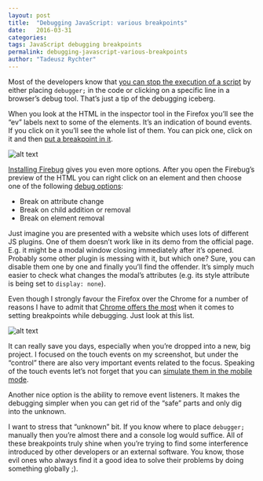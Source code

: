 ```yaml
---
layout: post
title:  "Debugging JavaScript: various breakpoints"
date:   2016-03-31
categories:
tags: JavaScript debugging breakpoints
permalink: debugging-javascript-various-breakpoints
author: "Tadeusz Rychter"
---
```

Most of the developers know that [you can stop the execution of a script](https://developer.mozilla.org/en-US/docs/Tools/Debugger/How_to/Set_a_breakpoint) by either placing <code class="language-js">debugger;</code> in the code or clicking on a specific line in a browser’s debug tool. That’s just a tip of the debugging iceberg.
<!-- more -->

When you look at the HTML in the inspector tool in the Firefox you’ll see the “ev” labels next to some of the elements. It’s an indication of bound events. If you click on it you’ll see the whole list of them. You can pick one, click on it and then [put a breakpoint in it](https://developer.mozilla.org/en-US/docs/Tools/Page_Inspector/How_to/Examine_event_listeners).

![alt text](http://blog.fullystacked.it/images/firefox-inspector.png "Examine event listeners with Firefox Inspector Tool")

[Installing Firebug](https://addons.mozilla.org/en-US/firefox/addon/firebug/) gives you even more options. After you open the Firebug’s preview of the HTML you can right click on an element and then choose one of the following [debug options](https://getfirebug.com/doc/breakpoints/demo.html#html):

-	Break on attribute change
-	Break on child addition or removal
-	Break on element removal

Just imagine you are presented with a website which uses lots of different JS plugins. One of them doesn’t work like in its demo from the official page. E.g. it might be a modal window closing immediately after it’s opened. Probably some other plugin is messing with it, but which one? Sure, you can disable them one by one and finally you’ll find the offender. It’s simply much easier to check what changes the modal’s attributes (e.g. its style attribute is being set to <code class="language-js">display: none</code>).

Even though I strongly favour the Firefox over the Chrome for a number of reasons I have to admit that [Chrome offers the most](https://developers.google.com/web/tools/chrome-devtools/debug/breakpoints/add-breakpoints?hl=en) when it comes to setting breakpoints while debugging. Just look at this list.

![alt text](http://blog.fullystacked.it/images/chrome-breakpoints.png "List of breakpoints in Google Chrome")

It can really save you days, especially when you’re dropped into a new, big project. I focused on the touch events on my screenshot, but under the “control” there are also very important events related to the focus. Speaking of the touch events let’s not forget that you can [simulate them in the mobile mode](https://developer.chrome.com/devtools/docs/device-mode#touch-emulation).

Another nice option is the ability to remove event listeners. It makes the debugging simpler when you can get rid of the “safe” parts and only dig into the unknown.

I want to stress that “unknown” bit. If you know where to place <code class="language-js">debugger;</code> manually then you’re almost there and a console log would suffice. All of these breakpoints truly shine when you’re trying to find some interference introduced by other developers or an external software. You know, those evil ones who always find it a good idea to solve their problems by doing something globally ;).